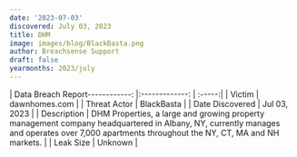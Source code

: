 ```yaml
---
date: '2023-07-03'
discovered: July 03, 2023
title: DHM
image: images/blog/BlackBasta.png
author: Breachsense Support
draft: false
yearmonths: 2023/july
---
```


| Data Breach Report------------:     |:-------------:    | :-----:|
| Victim      | dawnhomes.com      | 
| Threat Actor      | BlackBasta      | 
| Date Discovered      | Jul 03, 2023      | 
| Description      | DHM Properties, a large and growing property management company headquartered in Albany, NY, currently manages and operates over 7,000 apartments throughout the NY, CT, MA and NH markets.      | 
| Leak Size      | Unknown      | 

